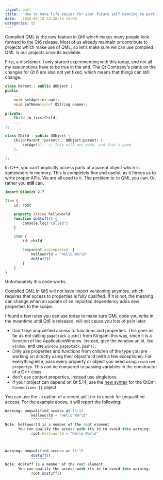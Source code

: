 ```yaml
---
layout: post
title:  "How to make life easier for your future self wanting to port your apps to compiled QML"
date:   2020-05-18 23:28:43 +2:00
categories: qt
---
```


Compiled QML is the new feature in Qt6 which makes many people look forward to the Qt6 release.
Most of us already maintain or contribute to projects which make use of QML,
so let's make sure we can use compiled QML in our projects once its available.

First, a disclaimer: I only started experimenting with this today, and not all my assumptions have to be true in the end. The Qt Company's plans on the changes for Qt 6 are also not yet fixed, which means that things can still change.

```c++
class Parent : public QObject {
public:
    ...
    void setAge(int age);
    void setName(const QString &name);
    ...
private:
    Child *m_firstChild;
    ...
};

class Child : public QObject {
    Child(Parent *parent) : QObject(parent) {
        setAge(4);  // This will not work, and that's good
    };
    ...
};
```

In C++, you can't implicitly access parts of a parent object which is somewhere in memory. This is completely fine and useful, as it forces us to write proper APIs. We are all used to it.
The problem is: in QML you can. Or, rather you **still** can.

```QML
import QtQuick 2.7

Item {
    id: root

    property string helloworld
    function doStuff() {
        console.log("called")
    }

    Item {
        id: child

        Component.onCompleted: {
            helloworld = "Hello World"
            doStuff()
        }
    }
}
```
Unfortunately this code works.

Compiled QML in Qt6 will not have import versioning anymore, which requires that access to properties is fully qualified. If it is not, the meaning can change when an update of an imported dependency adds new properties to the scope.

I found a few rules you can use today to make sure QML code you write in the meantime until Qt6 is released, will not cause you lots of pain later:
 * Don't use unqualified access to functions and properties. This goes as far as not calling `pageStack.push()` from Kirigami this way, since it is a function of the ApplicationWindow. Instead, give the window an id, like `window`, and use `window.pageStack.push()`.
 * Only use properties and functions from children of the type you are working on directly using their object's id (with a few exceptions).
   For everything else, pass every property or object you need using `required property`s. This can be compared to passing variables in the constructor of a C++ class.
 * don't use context properties. Instead use singletons.
 * If your project can depend on Qt 5.14, use the [new syntax](https://doc.qt.io/qt-5/qml-qtqml-connections.html) for the QtQml `Connections {}` object

You can use the `-U` option of a recent `qmllint` to check for unqualified access. For the example above, it will report the following:

```QML
Warning: unqualified access at 15:13
            helloworld = "Hello World"
            ^^^^^^^^^^
Note: helloworld is a member of the root element
      You can qualify the access with its id to avoid this warning:
            root.helloworld = "Hello World"



Warning: unqualified access at 16:13
            doStuff()
            ^^^^^^^
Note: doStuff is a member of the root element
      You can qualify the access with its id to avoid this warning:
            root.doStuff()
```
